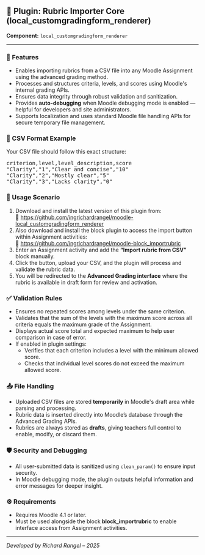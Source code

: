 <h2>🧩 Plugin: Rubric Importer Core (local_customgradingform_renderer)</h2>
<p><strong>Component:</strong> <code>local_customgradingform_renderer</code></p>
<hr>
<h3>📌 Features</h3>
<ul>
  <li>Enables importing rubrics from a CSV file into any Moodle Assignment using
    the advanced grading method.</li>
  <li>Processes and structures criteria, levels, and scores using Moodle's
    internal grading APIs.</li>
  <li>Ensures data integrity through robust validation and sanitization.</li>
  <li>Provides <strong>auto-debugging</strong> when Moodle debugging mode is
    enabled — helpful for developers and site administrators.</li>
  <li>Supports localization and uses standard Moodle file handling APIs for
    secure temporary file management.</li>
</ul>
<h3>📂 CSV Format Example</h3>
<p>Your CSV file should follow this exact structure:</p>
<pre>criterion,level,level_description,score
"Clarity","1","Clear and concise","10"
"Clarity","2","Mostly clear","5"
"Clarity","3","Lacks clarity","0"
</pre>
<h3>🧪 Usage Scenario</h3>
<ol>
  <li>Download and install the latest version of this plugin from:<br>🔗 <a
      href="https://github.com/ingrichardrangel/moodle-local_customgradingform_renderer"
      target="_blank" rel="noreferrer noopener">
      https://github.com/ingrichardrangel/moodle-local_customgradingform_renderer</a>
  </li>
  <li>Also download and install the block plugin to access the import button
    within Assignment activities:<br>🔗 <a
      href="https://github.com/ingrichardrangel/moodle-block_importrubric/tree/main"
      target="_blank" rel="noreferrer noopener">
      https://github.com/ingrichardrangel/moodle-block_importrubric</a></li>
  <li>Enter an Assignment activity and add the <strong>“Import rubric from
      CSV”</strong> block manually.</li>
  <li>Click the button, upload your CSV, and the plugin will process and
    validate the rubric data.</li>
  <li>You will be redirected to the <strong>Advanced Grading interface</strong>
    where the rubric is available in draft form for review and activation.</li>
</ol>
<h3>✅ Validation Rules</h3>
<ul>
  <li>Ensures no repeated scores among levels under the same criterion.</li>
  <li>Validates that the sum of the levels with the maximum score across all
    criteria equals the maximum grade of the Assignment.</li>
  <li>Displays actual score total and expected maximum to help user comparison
    in case of error.</li>
  <li>If enabled in plugin settings:
    <ul>
      <li>Verifies that each criterion includes a level with the minimum allowed
        score.</li>
      <li>Checks that individual level scores do not exceed the maximum allowed
        score.</li>
    </ul>
  </li>
</ul>
<h3>📤 File Handling</h3>
<ul>
  <li>Uploaded CSV files are stored <strong>temporarily</strong> in Moodle's
    draft area while parsing and processing.</li>
  <li>Rubric data is inserted directly into Moodle’s database through the
    Advanced Grading APIs.</li>
  <li>Rubrics are always stored as <strong>drafts</strong>, giving teachers full
    control to enable, modify, or discard them.</li>
</ul>
<h3>🛡️ Security and Debugging</h3>
<ul>
  <li>All user-submitted data is sanitized using <code>clean_param()</code> to
    ensure input security.</li>
  <li>In Moodle debugging mode, the plugin outputs helpful information and error
    messages for deeper insight.</li>
</ul>
<h3>⚙️ Requirements</h3>
<ul>
  <li>Requires Moodle 4.1 or later.</li>
  <li>Must be used alongside the block <strong>block_importrubric</strong> to
    enable interface access from Assignment activities.</li>
</ul>
<hr>
<p><em>Developed by Richard Rangel – 2025</em></p>
